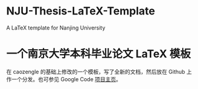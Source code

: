 NJU-Thesis-LaTeX-Template
=========================

A LaTeX template for Nanjing University

一个南京大学本科毕业论文 LaTeX 模板
===================================
在 caozengle 的基础上修改的一个模板，写了全新的文档，然后放在 Github 上作一个分发。也可参见 Google Code [项目主页](http://code.google.com/p/njubachelor/)。
